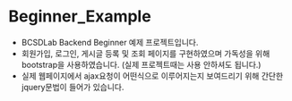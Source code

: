 # Beginner_Example
- BCSDLab Backend Beginner 예제 프로젝트입니다.
- 회원가입, 로그인, 게시글 등록 및 조회 페이지를 구현하였으며 가독성을 위해 bootstrap을 사용하였습니다. (실제 프로젝트때는 사용 안하셔도 됩니다.)
- 실제 웹페이지에서 ajax요청이 어떤식으로 이루어지는지 보여드리기 위해 간단한 jquery문법이 들어가 있습니다.

